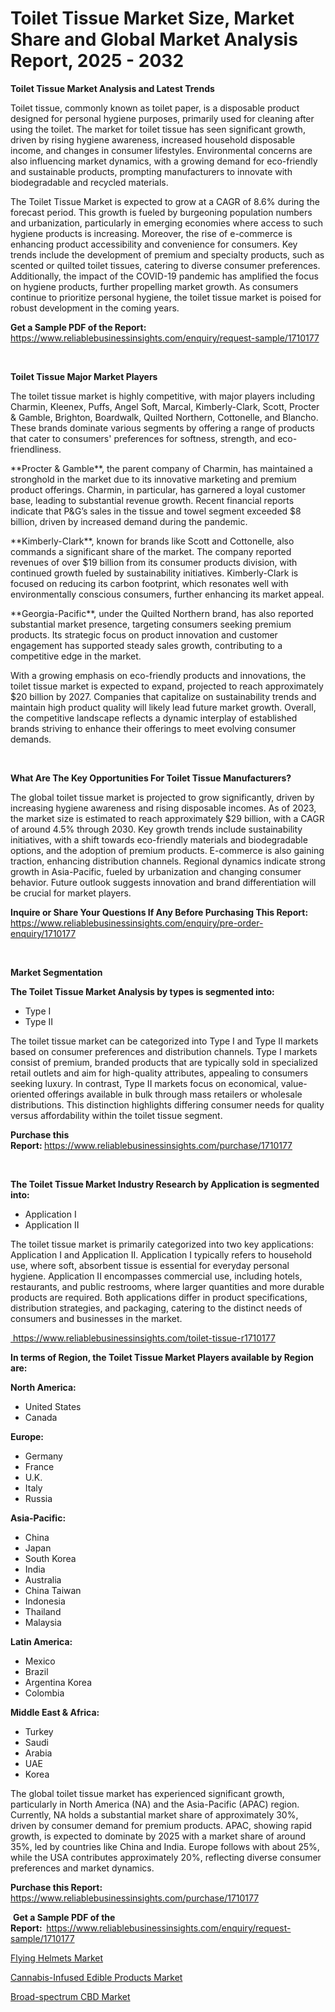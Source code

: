 <p><h1>Toilet Tissue Market Size, Market Share and Global Market Analysis Report, 2025 - 2032</h1></p><p><strong>Toilet Tissue Market Analysis and Latest Trends</strong></p>
<p><p>Toilet tissue, commonly known as toilet paper, is a disposable product designed for personal hygiene purposes, primarily used for cleaning after using the toilet. The market for toilet tissue has seen significant growth, driven by rising hygiene awareness, increased household disposable income, and changes in consumer lifestyles. Environmental concerns are also influencing market dynamics, with a growing demand for eco-friendly and sustainable products, prompting manufacturers to innovate with biodegradable and recycled materials.</p><p>The Toilet Tissue Market is expected to grow at a CAGR of 8.6% during the forecast period. This growth is fueled by burgeoning population numbers and urbanization, particularly in emerging economies where access to such hygiene products is increasing. Moreover, the rise of e-commerce is enhancing product accessibility and convenience for consumers. Key trends include the development of premium and specialty products, such as scented or quilted toilet tissues, catering to diverse consumer preferences. Additionally, the impact of the COVID-19 pandemic has amplified the focus on hygiene products, further propelling market growth. As consumers continue to prioritize personal hygiene, the toilet tissue market is poised for robust development in the coming years.</p></p>
<p><strong>Get a Sample PDF of the Report:&nbsp;</strong> <a href="https://www.reliablebusinessinsights.com/enquiry/request-sample/1710177?utm_campaign=75&utm_medium=2&utm_source=Github&utm_content=ia&utm_term=10012025&utm_id=toilet-tissue">https://www.reliablebusinessinsights.com/enquiry/request-sample/1710177</a></p>
<p>&nbsp;</p>
<p><strong>Toilet Tissue Major Market Players</strong></p>
<p><p>The toilet tissue market is highly competitive, with major players including Charmin, Kleenex, Puffs, Angel Soft, Marcal, Kimberly-Clark, Scott, Procter & Gamble, Brighton, Boardwalk, Quilted Northern, Cottonelle, and Blancho. These brands dominate various segments by offering a range of products that cater to consumers' preferences for softness, strength, and eco-friendliness.</p><p>**Procter & Gamble**, the parent company of Charmin, has maintained a stronghold in the market due to its innovative marketing and premium product offerings. Charmin, in particular, has garnered a loyal customer base, leading to substantial revenue growth. Recent financial reports indicate that P&G’s sales in the tissue and towel segment exceeded $8 billion, driven by increased demand during the pandemic.</p><p>**Kimberly-Clark**, known for brands like Scott and Cottonelle, also commands a significant share of the market. The company reported revenues of over $19 billion from its consumer products division, with continued growth fueled by sustainability initiatives. Kimberly-Clark is focused on reducing its carbon footprint, which resonates well with environmentally conscious consumers, further enhancing its market appeal.</p><p>**Georgia-Pacific**, under the Quilted Northern brand, has also reported substantial market presence, targeting consumers seeking premium products. Its strategic focus on product innovation and customer engagement has supported steady sales growth, contributing to a competitive edge in the market.</p><p>With a growing emphasis on eco-friendly products and innovations, the toilet tissue market is expected to expand, projected to reach approximately $20 billion by 2027. Companies that capitalize on sustainability trends and maintain high product quality will likely lead future market growth. Overall, the competitive landscape reflects a dynamic interplay of established brands striving to enhance their offerings to meet evolving consumer demands.</p></p>
<p>&nbsp;</p>
<p><strong>What Are The Key Opportunities For Toilet Tissue Manufacturers?</strong></p>
<p><p>The global toilet tissue market is projected to grow significantly, driven by increasing hygiene awareness and rising disposable incomes. As of 2023, the market size is estimated to reach approximately $29 billion, with a CAGR of around 4.5% through 2030. Key growth trends include sustainability initiatives, with a shift towards eco-friendly materials and biodegradable options, and the adoption of premium products. E-commerce is also gaining traction, enhancing distribution channels. Regional dynamics indicate strong growth in Asia-Pacific, fueled by urbanization and changing consumer behavior. Future outlook suggests innovation and brand differentiation will be crucial for market players.</p></p>
<p><strong>Inquire or Share Your Questions If Any Before Purchasing This Report:</strong> <a href="https://www.reliablebusinessinsights.com/enquiry/pre-order-enquiry/1710177?utm_campaign=75&utm_medium=2&utm_source=Github&utm_content=ia&utm_term=10012025&utm_id=toilet-tissue">https://www.reliablebusinessinsights.com/enquiry/pre-order-enquiry/1710177</a></p>
<p>&nbsp;</p>
<p><strong>Market Segmentation</strong></p>
<p><strong>The Toilet Tissue Market Analysis by types is segmented into:</strong></p>
<p><ul><li>Type I</li><li>Type II</li></ul></p>
<p><p>The toilet tissue market can be categorized into Type I and Type II markets based on consumer preferences and distribution channels. Type I markets consist of premium, branded products that are typically sold in specialized retail outlets and aim for high-quality attributes, appealing to consumers seeking luxury. In contrast, Type II markets focus on economical, value-oriented offerings available in bulk through mass retailers or wholesale distributions. This distinction highlights differing consumer needs for quality versus affordability within the toilet tissue segment.</p></p>
<p><strong>Purchase this Report:&nbsp;</strong><a href="https://www.reliablebusinessinsights.com/purchase/1710177?utm_campaign=75&utm_medium=2&utm_source=Github&utm_content=ia&utm_term=10012025&utm_id=toilet-tissue">https://www.reliablebusinessinsights.com/purchase/1710177</a></p>
<p>&nbsp;</p>
<p><strong>The Toilet Tissue Market Industry Research by Application is segmented into:</strong></p>
<p><ul><li>Application I</li><li>Application II</li></ul></p>
<p><p>The toilet tissue market is primarily categorized into two key applications: Application I and Application II. Application I typically refers to household use, where soft, absorbent tissue is essential for everyday personal hygiene. Application II encompasses commercial use, including hotels, restaurants, and public restrooms, where larger quantities and more durable products are required. Both applications differ in product specifications, distribution strategies, and packaging, catering to the distinct needs of consumers and businesses in the market.</p></p>
<p><a href="https://www.reliablebusinessinsights.com/toilet-tissue-r1710177?utm_campaign=75&utm_medium=2&utm_source=Github&utm_content=ia&utm_term=10012025&utm_id=toilet-tissue">&nbsp;https://www.reliablebusinessinsights.com/toilet-tissue-r1710177</a></p>
<p><strong>In terms of Region, the Toilet Tissue Market Players available by Region are:</strong></p>
<p>
    <p> <strong> North America: </strong>
        <ul>
            <li>United States</li>
            <li>Canada</li>
        </ul>
        </p> 
    <p> <strong> Europe: </strong>
        <ul>
            <li>Germany</li>
            <li>France</li>
            <li>U.K.</li>
            <li>Italy</li>
            <li>Russia</li>
        </ul>
        </p> 
    <p> <strong> Asia-Pacific: </strong>
        <ul>
            <li>China</li>
            <li>Japan</li>
            <li>South Korea</li>
            <li>India</li>
            <li>Australia</li>
            <li>China Taiwan</li>
            <li>Indonesia</li>
            <li>Thailand</li>
            <li>Malaysia</li>
        </ul>
        </p> 
    <p> <strong> Latin America: </strong>
        <ul>
            <li>Mexico</li>
            <li>Brazil</li>
            <li>Argentina Korea</li>
            <li>Colombia</li>
        </ul>
        </p> 
    <p> <strong> Middle East & Africa: </strong>
        <ul>
            <li>Turkey</li>
            <li>Saudi</li>
            <li>Arabia</li>
            <li>UAE</li>
            <li>Korea</li>
        </ul>
    </p>
    </p>
<p><p>The global toilet tissue market has experienced significant growth, particularly in North America (NA) and the Asia-Pacific (APAC) region. Currently, NA holds a substantial market share of approximately 30%, driven by consumer demand for premium products. APAC, showing rapid growth, is expected to dominate by 2025 with a market share of around 35%, led by countries like China and India. Europe follows with about 25%, while the USA contributes approximately 20%, reflecting diverse consumer preferences and market dynamics.</p></p>
<p><strong>Purchase this Report: </strong><a href="https://www.reliablebusinessinsights.com/purchase/1710177?utm_campaign=75&utm_medium=2&utm_source=Github&utm_content=ia&utm_term=10012025&utm_id=toilet-tissue">https://www.reliablebusinessinsights.com/purchase/1710177</a></p>
<p>&nbsp;<strong>Get a Sample PDF of the Report:&nbsp;&nbsp;</strong><a href="https://www.reliablebusinessinsights.com/enquiry/request-sample/1710177?utm_campaign=75&utm_medium=2&utm_source=Github&utm_content=ia&utm_term=10012025&utm_id=toilet-tissue">https://www.reliablebusinessinsights.com/enquiry/request-sample/1710177</a></p>
<p><strong></strong></p>
<p><p><a href="https://github.com/bogganbillie6969/Market-Research-Report-List-1/blob/main/flying-helmets-market.md?utm_campaign=75&utm_medium=2&utm_source=Github&utm_content=ia&utm_term=10012025&utm_id=toilet-tissue">Flying Helmets Market</a></p><p><a href="https://github.com/alberthagorsuch/Market-Research-Report-List-1/blob/main/cannabis-infused-edible-products-market.md?utm_campaign=75&utm_medium=2&utm_source=Github&utm_content=ia&utm_term=10012025&utm_id=toilet-tissue">Cannabis-Infused Edible Products Market</a></p><p><a href="https://github.com/donnettaletizia/Market-Research-Report-List-1/blob/main/broad-spectrum-cbd-market.md?utm_campaign=75&utm_medium=2&utm_source=Github&utm_content=ia&utm_term=10012025&utm_id=toilet-tissue">Broad-spectrum CBD Market</a></p></p>